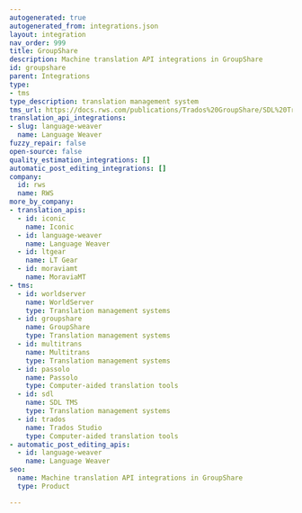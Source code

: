 ```yaml
---
autogenerated: true
autogenerated_from: integrations.json
layout: integration
nav_order: 999
title: GroupShare
description: Machine translation API integrations in GroupShare
id: groupshare
parent: Integrations
type:
- tms
type_description: translation management system
tms_url: https://docs.rws.com/publications/Trados%20GroupShare/SDL%20Trados%20GroupShare%202020%20SR1
translation_api_integrations:
- slug: language-weaver
  name: Language Weaver
fuzzy_repair: false
open-source: false
quality_estimation_integrations: []
automatic_post_editing_integrations: []
company:
  id: rws
  name: RWS
more_by_company:
- translation_apis:
  - id: iconic
    name: Iconic
  - id: language-weaver
    name: Language Weaver
  - id: ltgear
    name: LT Gear
  - id: moraviamt
    name: MoraviaMT
- tms:
  - id: worldserver
    name: WorldServer
    type: Translation management systems
  - id: groupshare
    name: GroupShare
    type: Translation management systems
  - id: multitrans
    name: Multitrans
    type: Translation management systems
  - id: passolo
    name: Passolo
    type: Computer-aided translation tools
  - id: sdl
    name: SDL TMS
    type: Translation management systems
  - id: trados
    name: Trados Studio
    type: Computer-aided translation tools
- automatic_post_editing_apis:
  - id: language-weaver
    name: Language Weaver
seo:
  name: Machine translation API integrations in GroupShare
  type: Product

---
```


